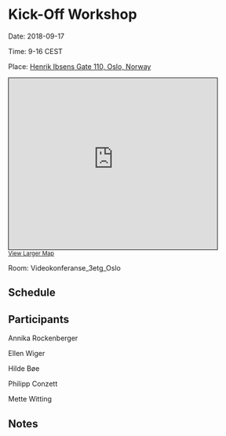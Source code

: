 # Kick-Off Workshop

Date: 2018-09-17

Time: 9-16 CEST

Place: [Henrik Ibsens Gate 110, Oslo, Norway](https://www.openstreetmap.org/#map=19/59.91394/10.71728)

<iframe width="425" height="350" frameborder="0" scrolling="no" marginheight="0" marginwidth="0" src="https://www.openstreetmap.org/export/embed.html?bbox=10.716371834278107%2C59.91345283801204%2C10.718179643154146%2C59.91442766720545&amp;layer=mapnik" style="border: 1px solid black"></iframe><br/><small><a href="https://www.openstreetmap.org/#map=19/59.91394/10.71728">View Larger Map</a></small>


Room: Videokonferanse_3etg_Oslo

## Schedule

## Participants

Annika Rockenberger

Ellen Wiger

Hilde Bøe

Philipp Conzett

Mette Witting

## Notes
